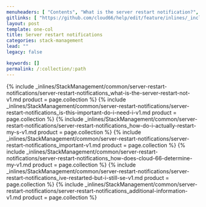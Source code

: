 ```yaml
---
menuheaders: [ "Contents", "What is the server restart notification?", "Is this important? Do I need immediate action?", "How do I actually restart my servers?", "Important", "How does Cloud 66 determine my server needs a restart?", "I've restarted, but I still see the notification", "Additional information" ]
gitlinks: [ "https://github.com/cloud66/help/edit/feature/inlines/_includes/_inlines/StackManagement/common/server-restart-notifications/server-restart-notifications_contents-v1.md", "https://github.com/cloud66/help/edit/feature/inlines/_includes/_inlines/StackManagement/common/server-restart-notifications/server-restart-notifications_what-is-the-server-restart-not-v1.md", "https://github.com/cloud66/help/edit/feature/inlines/_includes/_inlines/StackManagement/common/server-restart-notifications/server-restart-notifications_is-this-important-do-i-need-i-v1.md", "https://github.com/cloud66/help/edit/feature/inlines/_includes/_inlines/StackManagement/common/server-restart-notifications/server-restart-notifications_how-do-i-actually-restart-my-s-v1.md", "https://github.com/cloud66/help/edit/feature/inlines/_includes/_inlines/StackManagement/common/server-restart-notifications/server-restart-notifications_important-v1.md", "https://github.com/cloud66/help/edit/feature/inlines/_includes/_inlines/StackManagement/common/server-restart-notifications/server-restart-notifications_how-does-cloud-66-determine-my-v1.md", "https://github.com/cloud66/help/edit/feature/inlines/_includes/_inlines/StackManagement/common/server-restart-notifications/server-restart-notifications_ive-restarted-but-i-still-se-v1.md", "https://github.com/cloud66/help/edit/feature/inlines/_includes/_inlines/StackManagement/common/server-restart-notifications/server-restart-notifications_additional-information-v1.md" ]
layout: post
template: one-col
title: Server restart notifications
categories: stack-management
lead: ""
legacy: false

keywords: []
permalink: /:collection/:path
---
```





{% include _inlines/StackManagement/common/server-restart-notifications/server-restart-notifications_what-is-the-server-restart-not-v1.md  product = page.collection %}
{% include _inlines/StackManagement/common/server-restart-notifications/server-restart-notifications_is-this-important-do-i-need-i-v1.md  product = page.collection %}
{% include _inlines/StackManagement/common/server-restart-notifications/server-restart-notifications_how-do-i-actually-restart-my-s-v1.md  product = page.collection %}
{% include _inlines/StackManagement/common/server-restart-notifications/server-restart-notifications_important-v1.md  product = page.collection %}
{% include _inlines/StackManagement/common/server-restart-notifications/server-restart-notifications_how-does-cloud-66-determine-my-v1.md  product = page.collection %}
{% include _inlines/StackManagement/common/server-restart-notifications/server-restart-notifications_ive-restarted-but-i-still-se-v1.md  product = page.collection %}
{% include _inlines/StackManagement/common/server-restart-notifications/server-restart-notifications_additional-information-v1.md  product = page.collection %}